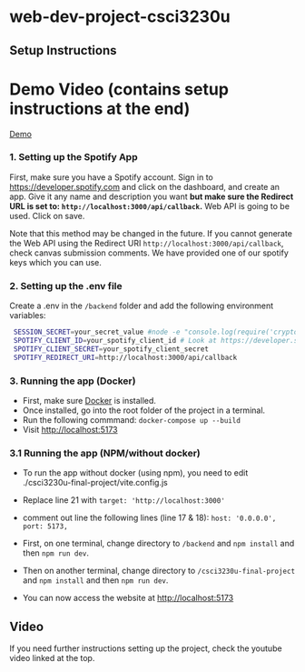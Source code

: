 # web-dev-project-csci3230u
## Setup Instructions

# Demo Video (contains setup instructions at the end)
[Demo](www.youtube.com)

### 1. Setting up the Spotify App
First, make sure you have a Spotify account. Sign in to https://developer.spotify.com and click on the dashboard, and create an app. Give it any name and description you want 
**but make sure the Redirect URL is set to: ```http://localhost:3000/api/callback```.** Web API is going to be used. Click on save. 

Note that this method may be changed in the future. If you cannot generate the Web API using the Redirect URI ```http://localhost:3000/api/callback```, check canvas submission comments. We have provided one of our spotify keys which you can use.

### 2. Setting up the .env file
Create a .env in the ```/backend``` folder and add the following environment variables:
   ```bash
    SESSION_SECRET=your_secret_value #node -e "console.log(require('crypto').randomBytes(64).toString('hex'));"
    SPOTIFY_CLIENT_ID=your_spotify_client_id # Look at https://developer.spotify.com/documentation/web-api 
    SPOTIFY_CLIENT_SECRET=your_spotify_client_secret
    SPOTIFY_REDIRECT_URI=http://localhost:3000/api/callback
```
### 3. Running the app (Docker)
- First, make sure [Docker](https://www.docker.com/) is installed.
- Once installed, go into the root folder of the project in a terminal.
- Run the following commmand: ```docker-compose up --build```
- Visit [http://localhost:5173](http://localhost:5173)

### 3.1 Running the app (NPM/without docker)
- To run the app without docker (using npm), you need to edit ./csci3230u-final-project/vite.config.js
- Replace line 21 with ```target: 'http://localhost:3000'```
- comment out line the following lines (line 17 & 18): 
```host: '0.0.0.0',```
```port: 5173,```


- First, on one terminal, change directory to ```/backend``` and ```npm install``` and then ```npm run dev```. 
- Then on another terminal, 
change directory to ```/csci3230u-final-project```  and ```npm install``` and then ```npm run dev```. 
- You can now access the website at [http://localhost:5173](http://localhost:5173)


## Video
If you need further instructions setting up the project, check the youtube video linked at the top.
